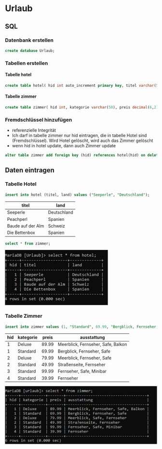 # Urlaub
## SQL
### Datenbank erstellen
```sql
create database Urlaub;
```

### Tabellen erstellen
#### Tabelle hotel
```sql
create table hotel( hid int auto_increment primary key, titel varchar(50), land varchar(50));
```

#### Tabelle zimmer
```sql
create table zimmer( hid int, kategorie varchar(50), preis decimal(6,2), ausstattung varchar(200), primary key (hid, kategorie));
```

### Fremdschlüssel hinzufügen
+ referenzielle Integrität
+ Ich darf in tabelle zimmer nur hid eintragen, die in tabelle Hotel sind (Fremdschlüssel). Wird Hotel gelöscht, wird auch das Zimmer gelöscht
+ wenn hid in hotel update, dann auch Zimmer update
```sql
alter table zimmer add foreign key (hid) references hotel(hid) on delete cascade on update cascade;
```

## Daten eintragen
### Tabelle Hotel
```sql
insert into hotel (titel, land) values ("Seeperle", "Deutschland");
```
|titel|land|
|---|---|
|Seeperle|Deutschland|
|Peachperl|Spanien|
|Baude auf der Alm|Schweiz|
|Die Bettenbox|Spanien|

```sql
select * from zimmer;
```
![Alt text](./img/abfrageHotel.PNG)

### Tabelle Zimmer
```sql
insert into zimmer values (1, "Standard", 69.99, "Bergblick, Fernseher, Safe");
```

|hid|kategorie|preis|ausstattung|
|---|---|---|---|
|1|Deluxe|89.99|Meerblick, Fernseher, Safe, Balkon|
|1|Standard|69.99|Bergblick, Fernseher, Safe|
|2|Deluxe|79.99|Meerblick, Fernseher, Safe|
|2|Standard|49.99|Straßenseite, Fernseher|
|3|Standard|99.99|Fernseher, Safe, Minibar|
|4|Standard|39.99|Fernseher|

![Alt text](./img/abfrageZimmer.PNG)
